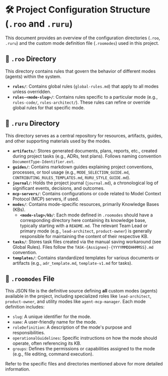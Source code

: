 # 🛠️ Project Configuration Structure (`.roo` and `.ruru`)

This document provides an overview of the configuration directories (`.roo`, `.ruru`) and the custom mode definition file (`.roomodes`) used in this project.

## 📁 `.roo` Directory

This directory contains rules that govern the behavior of different modes (agents) within the system.

*   **`rules/`**: Contains global rules (`global-rules.md`) that apply to all modes unless overridden.
*   **`rules-<mode-slug>/`**: Contains rules specific to a particular mode (e.g., `rules-code/`, `rules-architect/`). These rules can refine or override global rules for that specific mode.

## 📂 `.ruru` Directory

This directory serves as a central repository for resources, artifacts, guides, and other supporting materials used by the modes.

*   **`artifacts/`**: Stores generated documents, plans, reports, etc., created during project tasks (e.g., ADRs, test plans). Follows naming convention `DocumentType-Identifier.ext`.
*   **`guides/`**: Contains markdown guides explaining project conventions, processes, or tool usage (e.g., `MODE_SELECTION_GUIDE.md`, `CONTRIBUTING_RULES_TEMPLATES.md`, `RURU_STYLE_GUIDE.md`).
*   **`journal/`**: Holds the project journal (`journal.md`), a chronological log of significant events, decisions, and outcomes.
*   **`mcp-servers/`**: Contains configurations or code related to Model Context Protocol (MCP) servers, if used.
*   **`modes/`**: Contains mode-specific resources, primarily Knowledge Bases (KBs).
    *   **`<mode-slug>/kb/`**: Each mode defined in `.roomodes` should have a corresponding directory here containing its knowledge base, typically starting with a `README.md`. The relevant Team Lead or primary mode (e.g., `lead-architect`, `product-owner`) is generally responsible for maintaining the content of their respective KB.
*   **`tasks/`**: Stores task files created via the manual saving workaround (see Global Rules). Files follow the `TASK-{Assignee}-{YYYYMMDDHHMMSS}.md` convention.
*   **`templates/`**: Contains standardized templates for various documents or artifacts (e.g., `adr_template.md`, `template-v1.md` for tasks).

## 🤖 `.roomodes` File

This JSON file is the definitive source defining **all** custom modes (agents) available in the project, including specialized roles like `lead-architect`, `product-owner`, and utility modes like `agent-mcp-manager`. Each mode definition includes:

*   `slug`: A unique identifier for the mode.
*   `name`: A user-friendly name for the mode.
*   `roleDefinition`: A description of the mode's purpose and responsibilities.
*   `operationalGuidelines`: Specific instructions on how the mode should operate, often referencing its KB.
*   `groups`: Defines the permissions or capabilities assigned to the mode (e.g., file editing, command execution).

Refer to the specific files and directories mentioned above for more detailed information.